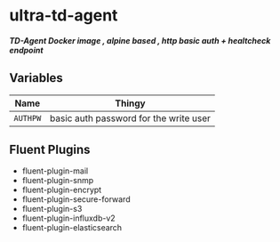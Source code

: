 # ultra-td-agent
##### TD-Agent Docker image , alpine based , http basic auth + healtcheck endpoint 



## Variables 
| Name | Thingy |
|--|--|
 `AUTHPW` | basic auth password for the write user
## Fluent Plugins
* fluent-plugin-mail
* fluent-plugin-snmp
* fluent-plugin-encrypt
* fluent-plugin-secure-forward
* fluent-plugin-s3
* fluent-plugin-influxdb-v2
* fluent-plugin-elasticsearch

